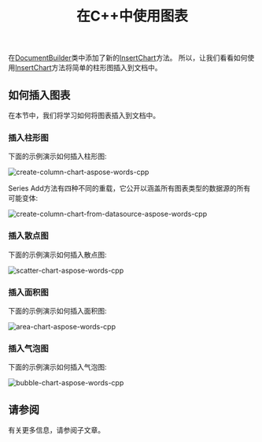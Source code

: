 ﻿---
title: 在C++中使用图表
second_title: Aspose.Words对于C++
articleTitle: 使用图表
linktitle: 使用图表
description: "图表特性介绍,如何使用C++创建和操作图表."
type: docs
weight: 310
url: /zh/cpp/working-with-charts/
---

在[DocumentBuilder](https://reference.aspose.com/words/cpp/aspose.words/documentbuilder/)类中添加了新的[InsertChart](https://reference.aspose.com/words/cpp/aspose.words/documentbuilder/insertchart/)方法。 所以，让我们看看如何使用[InsertChart](https://reference.aspose.com/words/cpp/aspose.words/documentbuilder/insertchart/)方法将简单的柱形图插入到文档中。

## 如何插入图表

在本节中，我们将学习如何将图表插入到文档中。

### 插入柱形图

下面的示例演示如何插入柱形图:

![create-column-chart-aspose-words-cpp](working-with-charts-1.png)

Series Add方法有四种不同的重载，它公开以涵盖所有图表类型的数据源的所有可能变体:

![create-column-chart-from-datasource-aspose-words-cpp](working-with-charts-2.png)

### 插入散点图

下面的示例演示如何插入散点图:

![scatter-chart-aspose-words-cpp](working-with-charts-3.png)

### 插入面积图

下面的示例演示如何插入面积图:

![area-chart-aspose-words-cpp](working-with-charts-4.png)

### 插入气泡图

下面的示例演示如何插入气泡图:

![bubble-chart-aspose-words-cpp](working-with-charts-5.png)

## 请参阅

有关更多信息，请参阅子文章。
